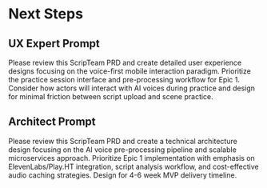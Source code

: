 # Next Steps

## UX Expert Prompt
Please review this ScripTeam PRD and create detailed user experience designs focusing on the voice-first mobile interaction paradigm. Prioritize the practice session interface and pre-processing workflow for Epic 1. Consider how actors will interact with AI voices during practice and design for minimal friction between script upload and scene practice.

## Architect Prompt
Please review this ScripTeam PRD and create a technical architecture design focusing on the AI voice pre-processing pipeline and scalable microservices approach. Prioritize Epic 1 implementation with emphasis on ElevenLabs/Play.HT integration, script analysis workflow, and cost-effective audio caching strategies. Design for 4-6 week MVP delivery timeline.